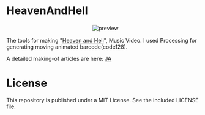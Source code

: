 # HeavenAndHell

<div align="center">
　<img src="../images/thumbnail1.png" title="preview">
  <br>                                                  
</div>

The tools for making "[Heaven and Hell](https://www.youtube.com/watch?v=cGSNaQ8EoS0)", Music Video.
I used Processing for generating moving animated barcode(code128).

A detailed making-of articles are here: [JA](https://note.com/yuu__/n/ncf041e68befc#vBDe6)

# License
This repository is published under a MIT License. See the included LICENSE file.
